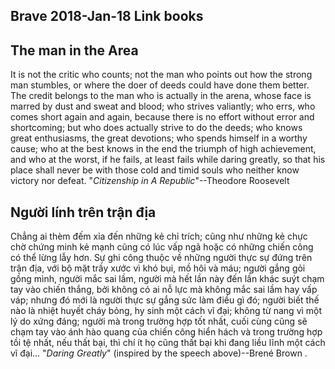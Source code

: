Brave
2018-Jan-18
Link
books
-----

## The man in the Area
It is not the critic who counts; not the man who points out how the strong man stumbles, or where the doer of deeds could have done them better. The credit belongs to the man who is actually in the arena, whose face is marred by dust and sweat and blood; who strives valiantly; who errs, who comes short again and again, because there is no effort without error and shortcoming; but who does actually strive to do the deeds; who knows great enthusiasms, the great devotions; who spends himself in a worthy cause; who at the best knows in the end the triumph of high achievement, and who at the worst, if he fails, at least fails while daring greatly, so that his place shall never be with those cold and timid souls who neither know victory nor defeat. "*Citizenship in A Republic*"--Theodore Roosevelt

## Người lính trên trận địa
Chẳng ai thèm đếm xỉa đến những kẻ chỉ trích; cũng như những kẻ chực chờ chứng minh kẻ mạnh cũng có lúc vấp ngã hoặc có những chiến công có thể lừng lẫy hơn.
Sự ghi công thuộc về những người thực sự đứng trên trận địa, với bộ mặt trầy xước vì khó bụi, mồ hôi và máu; người gắng gỏi gồng mình, người mắc sai lầm, người mà hết lần này đến lần khác suýt chạm tay vào chiến thắng, bởi không có ai nỗ lực mà không mắc sai lầm hay vấp váp; nhưng đó mới là người thực sự gắng sức làm điều gì đó; người biết thế nào là nhiệt huyết cháy bỏng, hy sinh một cách vĩ đại; không từ nang vì một lý do xứng đáng; người mà trong trường hợp tốt nhất, cuối cùng cũng sẽ chạm tay vào ánh hào quang của chiến công hiển hách và trong trường hợp tồi tệ nhất, nếu thất bại, thì chí ít họ cũng thất bại khi đang liều lĩnh một cách vĩ đại... "*Daring Greatly*" (inspired by the speech above)--Brené Brown .